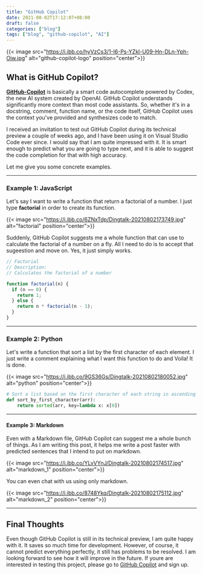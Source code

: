 ```yaml
---
title: "GitHub Copilot"
date: 2021-08-02T17:12:07+08:00
draft: false
categories: ["blog"]
tags: ["blog", "github-copilot", "AI"]
---
```


{{< image src="https://i.ibb.co/hyVzCs3/1-I6-Ps-YZkl-U09-Hn-DLn-Yph-Oiw.jpg" alt="github-copilot-logo" position="center">}}

## What is GitHub Copilot?

**[GitHub-Copilot](https://copilot.github.com/)** is basically a smart code autocomplete powered by Codex, the new AI system created by OpenAI. GitHub Copilot understands significantly more context than most code assistants. So, whether it's in a docstring, comment, function name, or the code itself, GitHub Copilot uses the context you've provided and synthesizes code to match.

I received an invitation to test out GitHub Copilot during its technical preview a couple of weeks ago, and I have been using it on Visual Studio Code ever since. I would say that I am quite impressed with it. It is smart enough to predict what you are going to type next, and it is able to suggest the code completion for that with high accuracy.

Let me give you some concrete examples.

---

### Example 1: JavaScript

Let's say I want to write a function that return a factorial of a number. I just type **factorial** in order to create its function.

{{< image src="https://i.ibb.co/6ZNxTdp/Dingtalk-20210802173749.jpg" alt="factorial" position="center">}}

Suddenly, GitHub Copilot suggests me a whole function that can use to calculate the factorial of a number on a fly. All I need to do is to accept that sugeestion and move on. Yes, it just simply works.

```javascript
// Factorial
// Description:
// Calculates the factorial of a number

function factorial(n) {
  if (n == 0) {
    return 1;
  } else {
    return n * factorial(n - 1);
  }
}
```

---

### Example 2: Python

Let's write a function that sort a list by the first character of each element. I just write a comment explaining what I want this function to do and Voila! It is done.

{{< image src="https://i.ibb.co/9GS36Gs/Dingtalk-20210802180052.jpg" alt="python" position="center">}}

```python
# Sort a list based on the first character of each string in ascending order.
def sort_by_first_character(arr):
    return sorted(arr, key=lambda x: x[0])
```

---

#### Example 3: Markdown

Even with a Markdown file, GitHub Copilot can suggest me a whole bunch of things. As I am writing this post, it helps me write a post faster with predicted sentences that I intend to put on markdown.

{{< image src="https://i.ibb.co/YLvVYnJ/Dingtalk-20210802174517.jpg" alt="markdown_1" position="center">}}

You can even chat with us using only markdown.

{{< image src="https://i.ibb.co/8748Ykq/Dingtalk-20210802175112.jpg" alt="markdown_2" position="center">}}

---

## Final Thoughts

Even though GitHub Copilot is still in its technical preview, I am quite happy with it. It saves so much time for development. However, of course, it cannot predict everything perfectly, it still has problems to be resolved. I am looking forward to see how it will improve in the future. If youre are interested in testing this project, please go to [GitHub Copilot](https://copilot.github.com/) and sign up.
